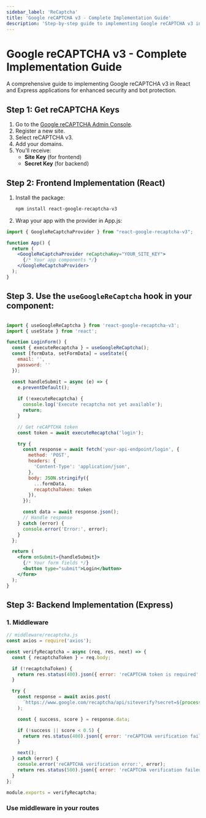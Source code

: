 ```yaml
---
sidebar_label: 'ReCaptcha'
title: 'Google reCAPTCHA v3 - Complete Implementation Guide'
description: 'Step-by-step guide to implementing Google reCAPTCHA v3 in React frontend and Express backend for bot protection and security.'
---
```


# Google reCAPTCHA v3 - Complete Implementation Guide

A comprehensive guide to implementing Google reCAPTCHA v3 in React and Express applications for enhanced security and bot protection.

## Step 1: Get reCAPTCHA Keys

1. Go to the [Google reCAPTCHA Admin Console](https://www.google.com/recaptcha/admin).
2. Register a new site.
3. Select reCAPTCHA v3.
4. Add your domains.
5. You'll receive:
   - **Site Key** (for frontend)
   - **Secret Key** (for backend)

## Step 2: Frontend Implementation (React)

1. Install the package:

   ```bash
   npm install react-google-recaptcha-v3
   ```

2. Wrap your app with the provider in App.js:

```jsx
import { GoogleReCaptchaProvider } from "react-google-recaptcha-v3";

function App() {
  return (
    <GoogleReCaptchaProvider reCaptchaKey="YOUR_SITE_KEY">
      {/* Your app components */}
    </GoogleReCaptchaProvider>
  );
}
```

## Step 3. Use the `useGoogleReCaptcha` hook in your component:

```jsx

import { useGoogleReCaptcha } from 'react-google-recaptcha-v3';
import { useState } from 'react';

function LoginForm() {
  const { executeRecaptcha } = useGoogleReCaptcha();
  const [formData, setFormData] = useState({
    email: '',
    password: ''
  });

  const handleSubmit = async (e) => {
    e.preventDefault();
    
    if (!executeRecaptcha) {
      console.log('Execute recaptcha not yet available');
      return;
    }

    // Get reCAPTCHA token
    const token = await executeRecaptcha('login');

    try {
      const response = await fetch('your-api-endpoint/login', {
        method: 'POST',
        headers: {
          'Content-Type': 'application/json',
        },
        body: JSON.stringify({
          ...formData,
          recaptchaToken: token
        }),
      });

      const data = await response.json();
      // Handle response
    } catch (error) {
      console.error('Error:', error);
    }
  };

  return (
    <form onSubmit={handleSubmit}>
      {/* Your form fields */}
      <button type="submit">Login</button>
    </form>
  );
}


```


## Step 3: Backend Implementation (Express)
### 1. Middleware

```js
// middleware/recaptcha.js
const axios = require('axios');

const verifyRecaptcha = async (req, res, next) => {
  const { recaptchaToken } = req.body;

  if (!recaptchaToken) {
    return res.status(400).json({ error: 'reCAPTCHA token is required' });
  }

  try {
    const response = await axios.post(
      `https://www.google.com/recaptcha/api/siteverify?secret=${process.env.RECAPTCHA_SECRET_KEY}&response=${recaptchaToken}`
    );

    const { success, score } = response.data;

    if (!success || score < 0.5) {
      return res.status(400).json({ error: 'reCAPTCHA verification failed' });
    }

    next();
  } catch (error) {
    console.error('reCAPTCHA verification error:', error);
    return res.status(500).json({ error: 'reCAPTCHA verification failed' });
  }
};

module.exports = verifyRecaptcha;
```

### Use middleware in your routes